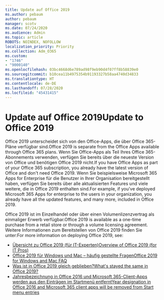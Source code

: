 ```yaml
---
title: Update auf Office 2019
ms.author: pebaum
author: pebaum
manager: scotv
ms.date: 07/24/2020
ms.audience: Admin
ms.topic: article
ROBOTS: NOINDEX, NOFOLLOW
localization_priority: Priority
ms.collection: Adm_O365
ms.custom:
- "1746"
- "9000140"
ms.openlocfilehash: 03bc4668d6e789ad98f9eb90d4f07ff8b58839e0
ms.sourcegitcommit: b10cea11b4975354b91193327b58aa4740d34833
ms.translationtype: HT
ms.contentlocale: de-DE
ms.lasthandoff: 07/28/2020
ms.locfileid: "45431415"
---
```

# <a name="update-to-office-2019"></a><span data-ttu-id="98d1e-102">Update auf Office 2019</span><span class="sxs-lookup"><span data-stu-id="98d1e-102">Update to Office 2019</span></span>

<span data-ttu-id="98d1e-103">Office 2019 unterscheidet sich von den Office-Apps, die über Office 365-Pläne verfügbar sind.</span><span class="sxs-lookup"><span data-stu-id="98d1e-103">Office 2019 is separate from the Office Apps available through Office 365 plans.</span></span> <span data-ttu-id="98d1e-104">Wenn Sie Office-Apps als Teil Ihres Office 365-Abonnements verwenden, verfügen Sie bereits über die neueste Version von Office und benötigen Office 2019 nicht.</span><span class="sxs-lookup"><span data-stu-id="98d1e-104">If you have Office Apps as part of your Office 365 subscription, you already have the latest version of Office and don't need Office 2019.</span></span> <span data-ttu-id="98d1e-105">Wenn Sie beispielsweise Microsoft 365 Apps for Enterprise für die Benutzer in Ihrer Organisation bereitgestellt haben, verfügen Sie bereits über alle aktualisierten Features und viele weitere, die in Office 2019 enthalten sind.</span><span class="sxs-lookup"><span data-stu-id="98d1e-105">For example, if you've deployed Microsoft 365 Apps for enterprise to the users in your organization, you already have all the updated features, and many more, included in Office 2019.</span></span>

<span data-ttu-id="98d1e-106">Office 2019 ist im Einzelhandel oder über einen Volumenlizenzvertrag als einmaliger Erwerb verfügbar.</span><span class="sxs-lookup"><span data-stu-id="98d1e-106">Office 2019 is available as a one-time purchase from a retail store or through a volume licensing agreement.</span></span> <span data-ttu-id="98d1e-107">Weitere Informationen zum Bereitstellen von Office 2019 finden Sie unter:</span><span class="sxs-lookup"><span data-stu-id="98d1e-107">For more information on deploying Office 2019, see:</span></span>  

- [<span data-ttu-id="98d1e-108">Übersicht zu Office 2019 (für IT-Experten)</span><span class="sxs-lookup"><span data-stu-id="98d1e-108">Overview of Office 2019 (for IT Pros)</span></span>](https://docs.microsoft.com/deployoffice/office2019/overview)  
- [<span data-ttu-id="98d1e-109">Office 2019 für Windows und Mac – häufig gestellte Fragen</span><span class="sxs-lookup"><span data-stu-id="98d1e-109">Office 2019 for Windows and Mac FAQ</span></span>](https://support.microsoft.com/help/4133312)  
- [<span data-ttu-id="98d1e-110">Was ist in Office 2019 gleich geblieben?</span><span class="sxs-lookup"><span data-stu-id="98d1e-110">What's stayed the same in Office 2019?</span></span>](https://docs.microsoft.com/deployoffice/office2019/overview#whats-stayed-the-same-in-office-2019)  
- [<span data-ttu-id="98d1e-111">Jahresbezeichnung in Office 2016 und Microsoft 365-Client-Apps werden aus den Einträgen im Startmenü entfernt</span><span class="sxs-lookup"><span data-stu-id="98d1e-111">Year designation in Office 2016 and Microsoft 365 client apps will be removed from Start menu entries</span></span>](https://support.office.com/article/8fe5e052-76d2-49de-af30-2e84ed3da907?wt.mc_id=Alchemy_ClientDIA)